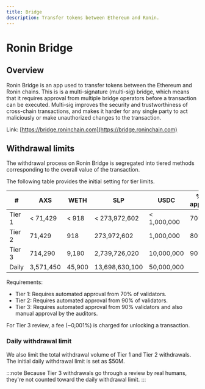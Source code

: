 ```yaml
---
title: Bridge
description: Transfer tokens between Ethereum and Ronin.
---
```


# Ronin Bridge
## Overview
Ronin Bridge is an app used to transfer tokens between the Ethereum and Ronin chains. This is is a multi-signature (multi-sig) bridge, which means that it requires approval from multiple bridge operators before a transaction can be executed. Multi-sig improves the security and trustworthiness of cross-chain transactions, and makes it harder for any single party to act maliciously or make unauthorized changes to the transaction.

Link: [https://bridge.roninchain.com](https://bridge.roninchain.com)

## Withdrawal limits
The withdrawal process on Ronin Bridge is segregated into tiered methods corresponding to the overall value of the transaction. 

The following table provides the initial setting for tier limits.

| #      | AXS       | WETH   | SLP            | USDC        | % of approval |
|--------|-----------|--------|----------------|-------------|---------------|
| Tier 1 | < 71,429  | < 918  | < 273,972,602  | < 1,000,000 | 70%           |
| Tier 2 | 71,429    | 918    | 273,972,602    | 1,000,000   | 80%           |
| Tier 3 | 714,290   | 9,180  | 2,739,726,020  | 10,000,000  | 90%           |
| Daily  | 3,571,450 | 45,900 | 13,698,630,100 | 50,000,000  |               |

Requirements:

* Tier 1: Requires automated approval from 70% of validators.
* Tier 2: Requires automated approval from 90% of validators.
* Tier 3: Requires automated approval from 90% validators and also manual approval by the auditors.

For Tier 3 review, a fee (~0,001%) is charged for unlocking a transaction.

### Daily withdrawal limit
We also limit the total withdrawal volume of Tier 1 and Tier 2 withdrawals. The initial daily withdrawal limit is set as $50M. 

:::note
Because Tier 3 withdrawals go through a review by real humans, they're not counted toward the daily withdrawal limit.
:::
